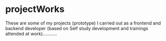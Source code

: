 # projectWorks
These are some of my projects (prototype) I carried out as a frontend and backend developer (based on Self study development and trainings attended at work)...........

